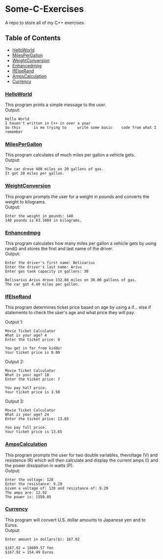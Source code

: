 # Some-C-Exercises
A repo to store all of my C++ exercises 

## Table of Contents
* [HelloWorld](#helloworld)
* [MilesPerGallon](#milespergallon)
* [WeightConversion](#weightconversion)
* [Enhancedmpg](#enhancedmpg)
* [IfElseRand](#ifelserand)
* [AmpsCalculation](#ampscalculation)
* [Currency](#currency)

### [HelloWorld](./HelloWorld.cpp)
This program prints a simple message to the user.  
Output: 
```
Hello World
I haven't written in C++ in over a year
So this 	 is me trying to 	 write some basic  	 code from what I remember
```
### [MilesPerGallon](./MilesPerGallon.cpp)
This program calculates of much miles per gallon a vehicle gets.  
Output: 
```
The car drove 400 miles on 20 gallons of gas.
It got 20 miles per gallon.
```
### [WeightConversion](./WeightConversion.cpp)
This program prompts the user for a weight in pounds and converts the weight to kilograms.  
Output:
```
Enter the weight in pounds: 140
140 pounds is 63.3484 in kilograms.
```
### [Enhancedmpg](./Enhancedmpg.cpp)
This program calculates how many miles per gallon a vehicle gets by using rand() and stores the first and last name of the driver.  
Output:
```
Enter the driver's first name: Belisarius
Enter the driver's last name: Arius
Enter gas tank capacity in gallons: 30

Belisarius Arius drove 132.00 miles on 30.00 gallons of gas.
The car got 4.40 miles per gallon.
```
### [IfElseRand](./IfElseRand.cpp)
This program determines ticket price based on age by using a if... else if statements to check the user's age and what price they will pay.

Output 1:
```
Movie Ticket Calculator
What is your age? 4
Enter the ticket price: 9

You get in for free kiddo!
Your ticket price is 0.00
```
Output 2:
```
Movie Ticket Calculator
What is your age? 18
Enter the ticket price: 7

You pay half price.
Your ticket price is 3.50
```
Output 3:
```
Movie Ticket Calculator
What is your age? 24
Enter the ticket price: 13.65

You pay full price.
Your ticket price is 13.65
```
### [AmpsCalculation](./AmpsCalculation.cpp)
This program prompts the user for two double variables, thevoltage (V) and resistence (R) which will then calculate and display the current amps (I) and the power dissipation in watts (P).  
Output:
```
Enter the voltage: 120
Enter the resistance: 9.29
Given a voltage of: 120 and resistance of: 9.29
The amps are: 12.92
The power is: 1550.05
```
### [Currency](./Currency.cpp)
This program will convert U.S. dollar amounts to Japanese yen and to Euros.  
Output:
```
Enter amount in dollars($): 167.92

$167.92 = 18699.57 Yen
$167.92 = 154.49 Euros
```